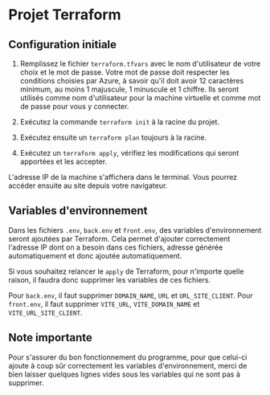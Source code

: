 # Projet Terraform

## Configuration initiale

1. Remplissez le fichier `terraform.tfvars` avec le nom d'utilisateur de votre choix et le mot de passe. Votre mot de passe doit respecter les conditions choisies par Azure, à savoir qu'il doit avoir 12 caractères minimum, au moins 1 majuscule, 1 minuscule et 1 chiffre. Ils seront utilisés comme nom d'utilisateur pour la machine virtuelle et comme mot de passe pour vous y connecter.

2. Exécutez la commande `terraform init` à la racine du projet.

3. Exécutez ensuite un `terraform plan` toujours à la racine.

4. Exécutez un `terraform apply`, vérifiez les modifications qui seront apportées et les accepter.

L'adresse IP de la machine s'affichera dans le terminal. Vous pourrez accéder ensuite au site depuis votre navigateur.

## Variables d'environnement

Dans les fichiers `.env`, `back.env` et `front.env`, des variables d'environnement seront ajoutées par Terraform. Cela permet d'ajouter correctement l'adresse IP dont on a besoin dans ces fichiers, adresse générée automatiquement et donc ajoutée automatiquement.

Si vous souhaitez relancer le `apply` de Terraform, pour n'importe quelle raison, il faudra donc supprimer les variables de ces fichiers.

Pour `back.env`, il faut supprimer `DOMAIN_NAME`, `URL` et `URL_SITE_CLIENT`.
Pour `front.env`, il faut supprimer `VITE_URL`, `VITE_DOMAIN_NAME` et `VITE_URL_SITE_CLIENT`.

## Note importante

Pour s'assurer du bon fonctionnement du programme, pour que celui-ci ajoute à coup sûr correctement les variables d'environnement, merci de bien laisser quelques lignes vides sous les variables qui ne sont pas à supprimer.